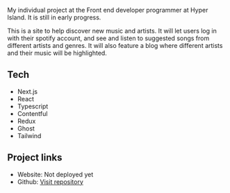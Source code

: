 My individual project at the Front end developer programmer at Hyper Island. It is still in early progress. <br>

This is a site to help discover new music and artists. It will let users log in with their spotify account, and see and listen to suggested songs from different artists and genres. It will also feature a blog where different artists and their music will be highlighted.

## Tech

- Next.js
- React
- Typescript
- Contentful
- Redux
- Ghost
- Tailwind

## Project links

- Website: Not deployed yet
- Github: [Visit repository](https://github.com/marianordqvist/music-player-project)
